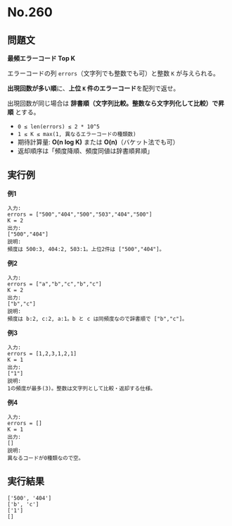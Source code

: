 # No.260

## 問題文

**最頻エラーコード Top K**

エラーコードの列 `errors`（文字列でも整数でも可）と整数 `K` が与えられる。

**出現回数が多い順**に、**上位 `K` 件のエラーコード**を配列で返せ。

出現回数が同じ場合は **辞書順（文字列比較。整数なら文字列化して比較）で昇順** とする。

* `0 ≤ len(errors) ≤ 2 * 10^5`
* `1 ≤ K ≤ max(1, 異なるエラーコードの種類数)`
* 期待計算量: **O(n log K)** または **O(n)**（バケット法でも可）
* 返却順序は「頻度降順、頻度同値は辞書順昇順」

## 実行例

**例1**

```
入力:
errors = ["500","404","500","503","404","500"]
K = 2
出力:
["500","404"]
説明:
頻度は 500:3, 404:2, 503:1。上位2件は ["500","404"]。
```

**例2**

```
入力:
errors = ["a","b","c","b","c"]
K = 2
出力:
["b","c"]
説明:
頻度は b:2, c:2, a:1。b と c は同頻度なので辞書順で ["b","c"]。
```

**例3**

```
入力:
errors = [1,2,3,1,2,1]
K = 1
出力:
["1"]
説明:
1の頻度が最多(3)。整数は文字列として比較・返却する仕様。
```

**例4**

```
入力:
errors = []
K = 1
出力:
[]
説明:
異なるコードが0種類なので空。
```

## 実行結果

```
['500', '404']
['b', 'c']
['1']
[]
```
